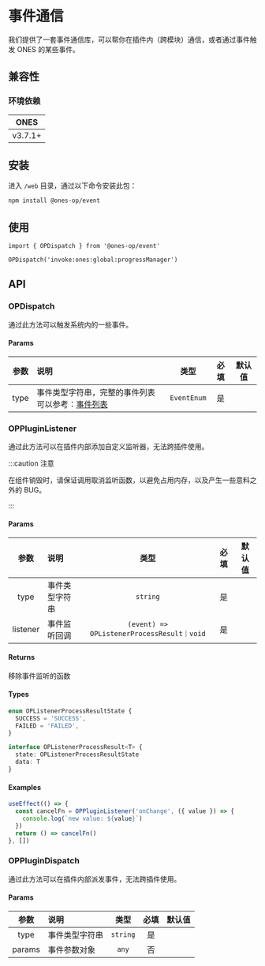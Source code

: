 # 事件通信

我们提供了一套事件通信库，可以帮你在插件内（跨模块）通信，或者通过事件触发 ONES 的某些事件。

## 兼容性

### 环境依赖

|  ONES   |
| :-----: |
| v3.7.1+ |

## 安装

进入 `/web` 目录，通过以下命令安装此包：

```bash npm2yarn
npm install @ones-op/event
```

## 使用

```tsx
import { OPDispatch } from '@ones-op/event'

OPDispatch('invoke:ones:global:progressManager')
```

## API

### OPDispatch

通过此方法可以触发系统内的一些事件。

#### Params

| 参数 | 说明                                                          |    类型     | 必填 | 默认值 |
| :--: | :------------------------------------------------------------ | :---------: | :--: | :----: |
| type | 事件类型字符串，完整的事件列表可以参考：[事件列表](./list.md) | `EventEnum` |  是  |        |

### OPPluginListener

通过此方法可以在插件内部添加自定义监听器，无法跨插件使用。

:::caution 注意

在组件销毁时，请保证调用取消监听函数，以避免占用内存，以及产生一些意料之外的 BUG。

:::

#### Params

|   参数   | 说明           |                    类型                    | 必填 | 默认值 |
| :------: | :------------- | :----------------------------------------: | :--: | :----: |
|   type   | 事件类型字符串 |                  `string`                  |  是  |        |
| listener | 事件监听回调   | `(event) => OPListenerProcessResult｜void` |  是  |        |

#### Returns

移除事件监听的函数

#### Types

```ts
enum OPListenerProcessResultState {
  SUCCESS = 'SUCCESS',
  FAILED = 'FAILED',
}

interface OPListenerProcessResult<T> {
  state: OPListenerProcessResultState
  data: T
}
```

#### Examples

```ts
useEffect(() => {
  const cancelFn = OPPluginListener('onChange', ({ value }) => {
    console.log(`new value: ${value}`)
  })
  return () => cancelFn()
}, [])
```

### OPPluginDispatch

通过此方法可以在插件内部派发事件，无法跨插件使用。

#### Params

|  参数  | 说明           |   类型   | 必填 | 默认值 |
| :----: | :------------- | :------: | :--: | :----: |
|  type  | 事件类型字符串 | `string` |  是  |        |
| params | 事件参数对象   |  `any`   |  否  |        |

<!--
#### Returns

Promise 对象，参数为 `OPPluginListener` 事件处理函数返回的数据。

返回数据格式约定如下：

```ts
enum OPListenerProcessResultState {
  SUCCESS = 'SUCCESS',
  FAILED = 'FAILED',
}

interface OPListenerProcessResult<T> {
  state: OPListenerProcessResultState
  data: T
}
```

如果你没做任何返回，或者返回为 `undefined`，我们将默认返回以下数据：

```ts
{
  state: MFListenerProcessResultState.SUCCESS,
  data: undefined,
}
```

#### Examples

`OPPluginListener` 事件处理函数返回数据：

```ts title="OPPluginListener"
useEffect(() => {
  const cancelFn = OPPluginListener('onChange', ({ value }) => {
    console.log(`new value: ${value}`)
    return {
      state: OPListenerProcessResultState.SUCCESS,
      data: value + 1,
    }
  })
  return () => cancelFn()
}, [])
```

`OPPluginDispatch` 打印其返回值：

```ts title="OPPluginDispatch"
OPPluginDispatch('onChange', { value: 'new value' }).then((result) => {
  console.log(`listener processed value: ${result.data}`)
})
``` -->
